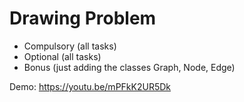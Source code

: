 # Drawing Problem

- Compulsory (all tasks)
- Optional (all tasks)
- Bonus (just adding the classes Graph, Node, Edge)

Demo: https://youtu.be/mPFkK2UR5Dk
